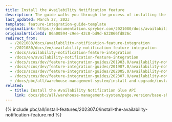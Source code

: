 ```yaml
---
title: Install the Availability Notification feature
description: The guide walks you through the process of installing the Product is Available Again feature into the project.
last_updated: March 27, 2023
template: feature-integration-guide-template
originalLink: https://documentation.spryker.com/2021080/docs/availability-notification-feature-integration
originalArticleId: 86a00594-c9ee-42c8-bd9d-622866fd826c
redirect_from:
  - /2021080/docs/availability-notification-feature-integration
  - /2021080/docs/en/availability-notification-feature-integration
  - /docs/availability-notification-feature-integration
  - /docs/en/availability-notification-feature-integration
  - /docs/scos/dev/feature-integration-guides/201903.0/availability-notification-feature-integration.html
  - /docs/scos/dev/feature-integration-guides/201907.0/availability-notification-feature-integration.html
  - /docs/scos/dev/feature-integration-guides/202005.0/availability-notification-feature-integration.html
  - /docs/scos/dev/feature-integration-guides/202307.0/availability-notification-feature-integration.html
  - /docs/pbc/all/warehouse-management-system/install-and-upgrade/install-features/install-the-availability-notification-feature.html
related:
  - title: Install the Availability Notification Glue API
    link: docs/pbc/all/warehouse-management-system/page.version/base-shop/install-and-upgrade/install-features/install-the-availability-notification-glue-api.html
---
```


{% include pbc/all/install-features/202307.0/install-the-availability-notification-feature.md %} <!-- To edit, see /_includes/pbc/all/install-features/202307.0/install-the-availability-notification-feature.md -->
